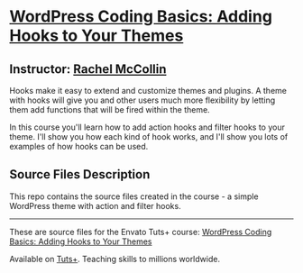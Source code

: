 # [WordPress Coding Basics: Adding Hooks to Your Themes][published url]
## Instructor: [Rachel McCollin][instructor url]


Hooks make it easy to extend and customize themes and plugins. A theme with hooks will give you and other users much more flexibility by letting them add functions that will be fired within the theme.


In this course you'll learn how to add action hooks and filter hooks to your theme. I'll show you how each kind of hook works, and I'll show you lots of examples of how hooks can be used.


## Source Files Description

This repo contains the source files created in the course - a simple WordPress theme with action and filter hooks.

------

These are source files for the Envato Tuts+ course: [WordPress Coding Basics: Adding Hooks to Your Themes][published url]

Available on [Tuts+](https://tutsplus.com). Teaching skills to millions worldwide.

[published url]: https://code.tutsplus.com/courses/wordpress-coding-basics-adding-hooks-to-your-themes
[instructor url]: https://tutsplus.com/authors/rachel-mccollin
